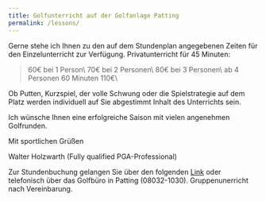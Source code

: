 ```yaml
---
title: Golfunterricht auf der Golfanlage Patting
permalink: /lessons/
---
```


Gerne stehe ich Ihnen zu den auf dem Stundenplan angegebenen Zeiten für den Einzelunterricht zur Verfügung.
Privatunterricht für 45 Minuten:

> 60€ bei 1 Person\\
> 70€ bei 2 Personen\\
> 80€ bei 3 Personen\\
> ab 4 Personen 60 Minuten 110€\\

Ob Putten, Kurzspiel, der volle Schwung oder die Spielstrategie auf dem Platz werden individuell auf Sie abgestimmt Inhalt des Unterrichts sein.

Ich wünsche Ihnen eine erfolgreiche Saison mit vielen angenehmen Golfrunden.

Mit sportlichen Grüßen

Walter Holzwarth (Fully qualified PGA-Professional)

Zur Stundenbuchung gelangen Sie über den folgenden [Link][pccaddie] oder telefonisch über das Golfbüro in Patting (08032-1030). Gruppenunerricht nach Vereinbarung.

[pccaddie]: https://www.pccaddie.net/clubs/0498970/app.php?cat=tt_timetable_trainer_overview
